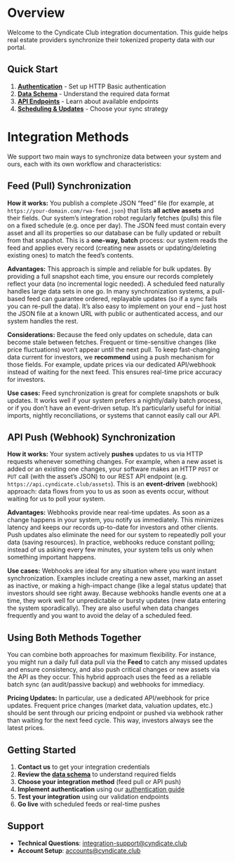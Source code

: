 # Overview

Welcome to the Cyndicate Club integration documentation. This guide helps real estate providers synchronize their tokenized property data with our portal.

## Quick Start

1. **[Authentication](./authentication.md)** - Set up HTTP Basic authentication
2. **[Data Schema](./data-schema.md)** - Understand the required data format
3. **[API Endpoints](./api-endpoints.md)** - Learn about available endpoints
4. **[Scheduling & Updates](./scheduling-updates.md)** - Choose your sync strategy

# Integration Methods

We support two main ways to synchronize data between your system and ours, each with its own workflow and characteristics:

## Feed (Pull) Synchronization

**How it works:** You publish a complete JSON “feed” file (for example, at `https://your-domain.com/rwa-feed.json`) that lists **all active assets** and their fields. Our system’s integration robot regularly fetches (pulls) this file on a fixed schedule (e.g. once per day). The JSON feed must contain every asset and all its properties so our database can be fully updated or rebuilt from that snapshot. This is a **one-way, batch** process: our system reads the feed and applies every record (creating new assets or updating/deleting existing ones) to match the feed’s contents.

**Advantages:** This approach is simple and reliable for bulk updates. By providing a full snapshot each time, you ensure our records completely reflect your data (no incremental logic needed). A scheduled feed naturally handles large data sets in one go. In many synchronization systems, a pull-based feed can guarantee ordered, replayable updates (so if a sync fails you can re-pull the data). It’s also easy to implement on your end – just host the JSON file at a known URL with public or authenticated access, and our system handles the rest.

**Considerations:** Because the feed only updates on schedule, data can become stale between fetches. Frequent or time-sensitive changes (like price fluctuations) won’t appear until the next pull. To keep fast-changing data current for investors, we **recommend** using a push mechanism for those fields. For example, update prices via our dedicated API/webhook instead of waiting for the next feed. This ensures real-time price accuracy for investors.

**Use cases:** Feed synchronization is great for complete snapshots or bulk updates. It works well if your system prefers a nightly/daily batch process, or if you don’t have an event-driven setup. It’s particularly useful for initial imports, nightly reconciliations, or systems that cannot easily call our API.

## API Push (Webhook) Synchronization

**How it works:** Your system actively **pushes** updates to us via HTTP requests whenever something changes. For example, when a new asset is added or an existing one changes, your software makes an HTTP `POST` or `PUT` call (with the asset’s JSON) to our REST API endpoint (e.g. `https://api.cyndicate.club/assets`). This is an **event-driven** (webhook) approach: data flows from you to us as soon as events occur, without waiting for us to poll your system.

**Advantages:** Webhooks provide near real-time updates. As soon as a change happens in your system, you notify us immediately. This minimizes latency and keeps our records up-to-date for investors and other clients. Push updates also eliminate the need for our system to repeatedly poll your data (saving resources). In practice, webhooks reduce constant polling; instead of us asking every few minutes, your system tells us only when something important happens.

**Use cases:** Webhooks are ideal for any situation where you want instant synchronization. Examples include creating a new asset, marking an asset as inactive, or making a high-impact change (like a legal status update) that investors should see right away. Because webhooks handle events one at a time, they work well for unpredictable or bursty updates (new data entering the system sporadically). They are also useful when data changes frequently and you want to avoid the delay of a scheduled feed.

## Using Both Methods Together

You can combine both approaches for maximum flexibility. For instance, you might run a daily full data pull via the **Feed** to catch any missed updates and ensure consistency, and also push critical changes or new assets via the API as they occur. This hybrid approach uses the feed as a reliable batch sync (an audit/passive backup) and webhooks for immediacy.

**Pricing Updates:** In particular, use a dedicated API/webhook for price updates. Frequent price changes (market data, valuation updates, etc.) should be sent through our pricing endpoint or pushed via webhook rather than waiting for the next feed cycle. This way, investors always see the latest prices.






## Getting Started

1. **Contact us** to get your integration credentials
2. **Review the [data schema](./data-schema.md)** to understand required fields
3. **Choose your integration method** (feed pull or API push)
4. **Implement authentication** using our [authentication guide](./authentication.md)
5. **Test your integration** using our validation endpoints
6. **Go live** with scheduled feeds or real-time pushes

## Support

- **Technical Questions**: integration-support@cyndicate.club
- **Account Setup**: accounts@cyndicate.club



 